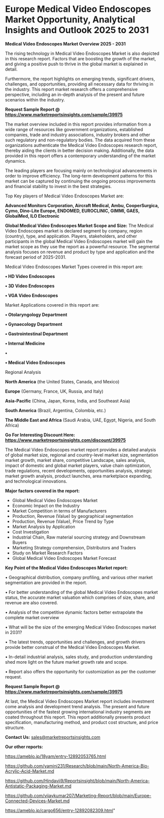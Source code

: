 # Europe Medical Video Endoscopes Market Opportunity, Analytical Insights and Outlook 2025 to 2031

<Strong> Medical Video Endoscopes Market Overview 2025 - 2031</strong>

The rising technology in Medical Video Endoscopes Market is also depicted in this research report. Factors that are boosting the growth of the market, and giving a positive push to thrive in the global market is explained in detail.

Furthermore, the report highlights on emerging trends, significant drivers, challenges, and opportunities, providing all necessary data for thriving in the industry. This report market research offers a comprehensive perspective, including an in-depth analysis of the present and future scenarios within the industry.

<strong>Request Sample Report @ <a href=https://www.marketreportsinsights.com/sample/39975>https://www.marketreportsinsights.com/sample/39975</a></strong>

The market overview included in this report provides information from a wide range of resources like government organizations, established companies, trade and industry associations, industry brokers and other such regulatory and non-regulatory bodies. The data acquired from these organizations authenticate the Medical Video Endoscopes research report, thereby aiding the clients in better decision making. Additionally, the data provided in this report offers a contemporary understanding of the market dynamics.

The leading players are focusing mainly on technological advancements in order to improve efficiency. The long-term development patterns for this market can be captured by continuing the ongoing process improvements and financial stability to invest in the best strategies.

Top Key players of Medical Video Endoscopes Market are:

<strong>Advanced Monitors Corporation, Aircraft Medical, Ambu, CooperSurgica, Cymo, Dino-Lite Europe, ENDOMED, EUROCLINIC, GIMMI, GAES, GlobalMed, ILO Electronic</strong>

<strong><b>Global Medical Video Endoscopes Market Scope and Size:</b></strong>
The Medical Video Endoscopes market is declared segment by company, region (country), type, and application. Players, stakeholders, and other participants in the global Medical Video Endoscopes market will gain the market scope as they use the report as a powerful resource. The segmental analysis focuses on revenue and product by type and application and the forecast period of 2025-2031.

Medical Video Endoscopes Market Types covered in this report are:

<strong>•  HD Video Endoscopes

•  3D Video Endoscopes

•  VGA Video Endoscopes</strong>

Market Applications covered in this report are:

<strong>•  Otolaryngology Department

•  Gynaecology Department

•  Gastrointestinal Department

•  Internal Medicine

•  

•  Medical Video Endoscopes</strong> 

Regional Analysis

<strong>North America</strong> (the United States, Canada, and Mexico)

<strong>Europe</strong> (Germany, France, UK, Russia, and Italy)

<strong>Asia-Pacific</strong> (China, Japan, Korea, India, and Southeast Asia)

<strong>South America</strong> (Brazil, Argentina, Colombia, etc.)

<strong>The Middle East and Africa</strong> (Saudi Arabia, UAE, Egypt, Nigeria, and South Africa)

<strong>Go For Interesting Discount Here: <a href=https://www.marketreportsinsights.com/discount/39975>https://www.marketreportsinsights.com/discount/39975</a></strong>

The Medical Video Endoscopes market report provides a detailed analysis of global market size, regional and country-level market size, segmentation market growth, market share, competitive Landscape, sales analysis, impact of domestic and global market players, value chain optimization, trade regulations, recent developments, opportunities analysis, strategic market growth analysis, product launches, area marketplace expanding, and technological innovations.

<strong><b>Major factors covered in the report:</b></strong>
<ul>
  <li>Global Medical Video Endoscopes Market </li>
  <li>Economic Impact on the Industry</li>
  <li>Market Competition in terms of Manufacturers</li>
  <li>Production, Revenue (Value) by geographical segmentation</li>
  <li>Production, Revenue (Value), Price Trend by Type</li>
  <li>Market Analysis by Application</li>
  <li>Cost Investigation</li>
  <li>Industrial Chain, Raw material sourcing strategy and Downstream Buyers</li>
  <li>Marketing Strategy comprehension, Distributors and Traders</li>
  <li>Study on Market Research Factors</li>
  <li>Global Medical Video Endoscopes Market Forecast</li>
</ul>

<strong><b>Key Point of the Medical Video Endoscopes Market report:</b></strong>

• Geographical distribution, company profiling, and various other market segmentation are provided in the report.

• For better understanding of the global Medical Video Endoscopes market status, the accurate market valuation which comprises of size, share, and revenue are also covered.

• Analysis of the competitive dynamic factors better extrapolate the complete market overview

• What will be the size of the emerging Medical Video Endoscopes market in 2031?

• The latest trends, opportunities and challenges, and growth drivers provide better construal of the Medical Video Endoscopes Market.

• In-detail industrial analysis, sales study, and production understanding shed more light on the future market growth rate and scope.

• Report also offers the opportunity for customization as per the customer request.

<strong>Request Sample Report @ <a href=https://www.marketreportsinsights.com/sample/39975>https://www.marketreportsinsights.com/sample/39975</a></strong>

At last, the Medical Video Endoscopes Market report includes investment come analysis and development trend analysis. The present and future opportunities of the fastest growing international industry segments are coated throughout this report. This report additionally presents product specification, manufacturing method, and product cost structure, and price structure.

<strong>Contact Us:</strong>
sales@marketreportsinsights.com

<strong>Our other reports:</strong>

<a href=https://ameblo.jp/18yam/entry-12892053765.html>https://ameblo.jp/18yam/entry-12892053765.html</a>

<a href=https://github.com/yamini231/Research/blob/main/North-America-Bio-Acrylic-Acid-Market.md>https://github.com/yamini231/Research/blob/main/North-America-Bio-Acrylic-Acid-Market.md</a>

<a href=https://github.com/Hindavii9/Reportsinsight/blob/main/North-America-Antistatic-Packaging-Market.md>https://github.com/Hindavii9/Reportsinsight/blob/main/North-America-Antistatic-Packaging-Market.md</a>

<a href=https://github.com/vijaykumar207/Marketing-Report/blob/main/Europe-Connected-Devices-Market.md>https://github.com/vijaykumar207/Marketing-Report/blob/main/Europe-Connected-Devices-Market.md</a>

<a href=https://ameblo.jp/cargo656/entry-12892082309.html>https://ameblo.jp/cargo656/entry-12892082309.html</a>"
